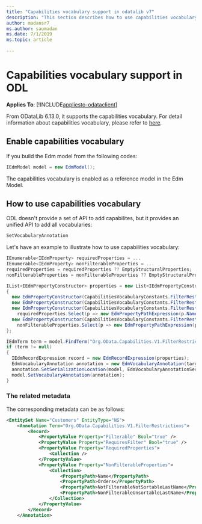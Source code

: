 ```yaml
---
title: "Capabilities vocabulary support in odatalib v7"
description: "This section describes how to use capabilities vocabulary in the Edm Model."
author: madansr7
ms.author: saumadan
ms.date: 7/1/2019
ms.topic: article
 
---
```

# Capabilities vocabulary support in ODL
**Applies To**: [!INCLUDE[appliesto-odataclient](../../includes/appliesto-odatalib-v7.md)]

From ODataLib 6.13.0, it supports the capabilities vocabulary. For detail information about capabilities vocabulary, please refer to [here](https://docs.oasis-open.org/odata/odata/v4.0/errata02/os/complete/vocabularies/Org.OData.Capabilities.V1.xml).

## Enable capabilities vocabulary

If you build the Edm model from the following codes:

```C#
IEdmModel model = new EdmModel();
```

The capabilities vocabulary is enabled as a reference model in the Edm Model.

## How to use capabilities vocabulary

ODL doesn't provide a set of API to add capabilites, but it provides an unified API to add all vocabularies:
 
```C#
SetVocabularyAnnotation
```

Let's have an example to illustrate how to use capabilities vocabulary:

```C#
IEnumerable<IEdmProperty> requiredProperties = ...
IEnumerable<IEdmProperty> nonFilterableProperties = ...
requiredProperties = requiredProperties ?? EmptyStructuralProperties;  
nonFilterableProperties = nonFilterableProperties ?? EmptyStructuralProperties;  

IList<IEdmPropertyConstructor> properties = new List<IEdmPropertyConstructor>  
{  
  new EdmPropertyConstructor(CapabilitiesVocabularyConstants.FilterRestrictionsFilterable, new EdmBooleanConstant(isFilterable)),
  new EdmPropertyConstructor(CapabilitiesVocabularyConstants.FilterRestrictionsRequiresFilter, new EdmBooleanConstant(isRequiresFilter)),
  new EdmPropertyConstructor(CapabilitiesVocabularyConstants.FilterRestrictionsRequiredProperties, new EdmCollectionExpression(
	requiredProperties.Select(p => new EdmPropertyPathExpression(p.Name)).ToArray())),
  new EdmPropertyConstructor(CapabilitiesVocabularyConstants.FilterRestrictionsNonFilterableProperties, new EdmCollectionExpression(
    nonFilterableProperties.Select(p => new EdmPropertyPathExpression(p.Name)).ToArray()))
};

IEdmTerm term = model.FindTerm("Org.OData.Capabilities.V1.FilterRestrictions");
if (term != null)  
{  
  IEdmRecordExpression record = new EdmRecordExpression(properties);  
  EdmVocabularyAnnotation annotation = new EdmVocabularyAnnotation(target, term, record);
  annotation.SetSerializationLocation(model, EdmVocabularyAnnotationSerializationLocation.Inline);
  model.SetVocabularyAnnotation(annotation);
}  
```

### The related metadata

The corresponding metadata can be as follows:

```xml
<EntitySet Name="Customers" EntityType="NS">
	<Annotation Term="Org.OData.Capabilities.V1.FilterRestrictions">
		<Record>
			<PropertyValue Property="Filterable" Bool="true" />
			<PropertyValue Property="RequiresFilter" Bool="true" />
			<PropertyValue Property="RequiredProperties">
				<Collection />
			</PropertyValue>
			<PropertyValue Property="NonFilterableProperties">
				<Collection>
					<PropertyPath>Name</PropertyPath>
					<PropertyPath>Orders</PropertyPath>
					<PropertyPath>NotFilterableNotSortableLastName</PropertyPath>
					<PropertyPath>NonFilterableUnsortableLastName</PropertyPath>
				</Collection>
			</PropertyValue>
		</Record>
	</Annotation>
```
